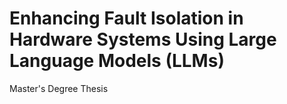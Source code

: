 # Enhancing Fault Isolation in Hardware Systems Using Large Language Models (LLMs) 
Master's Degree Thesis
